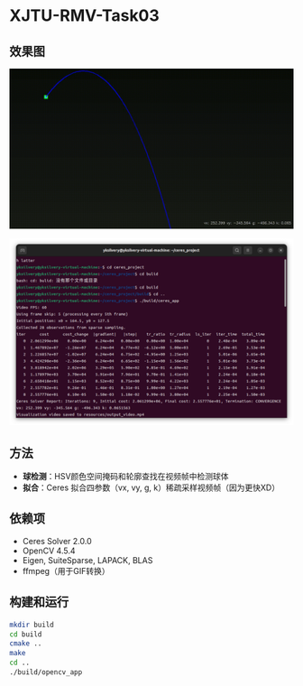 # XJTU-RMV-Task03

## 效果图

![球体轨迹拟合](resources/output.gif)

![截图](resources/截图.png)

## 方法

- **球检测**：HSV颜色空间掩码和轮廓查找在视频帧中检测球体
- **拟合**：Ceres 拟合四参数（vx, vy, g, k）稀疏采样视频帧（因为更快XD）

## 依赖项

- Ceres Solver 2.0.0
- OpenCV 4.5.4
- Eigen, SuiteSparse, LAPACK, BLAS
- ffmpeg（用于GIF转换）

## 构建和运行

```bash
mkdir build
cd build
cmake ..
make
cd ..
./build/opencv_app
```
